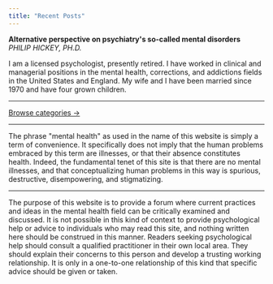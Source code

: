 ```yaml
---
title: "Recent Posts"
---
```


**Alternative perspective on psychiatry's so-called mental disorders**  
*PHILIP HICKEY, PH.D.*

I am a licensed psychologist, presently retired. I have worked in clinical and managerial positions in the mental health, corrections, and addictions fields in the United States and England. My wife and I have been married since 1970 and have four grown children.

---

[Browse categories →](/categories/)

---

The phrase "mental health" as used in the name of this website is simply a term of convenience. It specifically does not imply that the human problems embraced by this term are illnesses, or that their absence constitutes health. Indeed, the fundamental tenet of this site is that there are no mental illnesses, and that conceptualizing human problems in this way is spurious, destructive, disempowering, and stigmatizing.

---

The purpose of this website is to provide a forum where current practices and ideas in the mental health field can be critically examined and discussed. It is not possible in this kind of context to provide psychological help or advice to individuals who may read this site, and nothing written here should be construed in this manner. Readers seeking psychological help should consult a qualified practitioner in their own local area. They should explain their concerns to this person and develop a trusting working relationship. It is only in a one-to-one relationship of this kind that specific advice should be given or taken.

